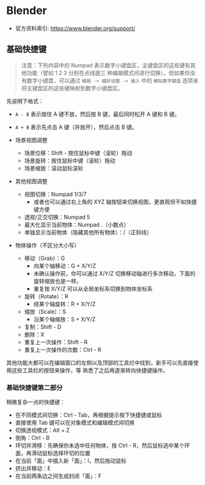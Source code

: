 # Blender

- 官方资料索引: https://www.blender.org/support/

## 基础快捷键

> 注意：下列内容中的 Numpad 表示数字小键盘区，主键盘区的这些键有其他功能（譬如 1 2 3 分别在点线面三
> 种编辑模式间进行切换）。但如果你没有数字小键盘，可以通过 `编辑 -> 偏好设置 -> 输入` 中的
> `模拟数字键盘` 选项来将主键盘区的这些键映射到数字小键盘区。

先说明下格式：

- `A - B` 表示按住 A 键不放，然后按 B 键，最后同时松开 A 键和 B 键。
- `A + B` 表示先点击 A 键（并放开），然后点击 B 键。

- 场景视图调整
  - 场景位移：Shift - 按住鼠标中键（滚轮）拖动
  - 场景旋转：按住鼠标中键（滚轮）拖动
  - 场景缩放：滚动鼠标滚轮
- 其他视图调整
  - 视图切换：Numpad 1/3/7
    - 或者也可以通过右上角的 XYZ 轴按钮来切换视图，更直观但不如快捷键方便
  - 透视/正交切换：Numpad 5
  - 最大化显示当前物体：Numpad .（小数点）
  - 单独显示当前物体（隐藏其他所有物体）：/（正斜线）
- 物体操作（不区分大小写）
  - 移动（Grab）：G
    - 向某个轴移动：G + X/Y/Z
    - 未确认操作前，你可以通过 X/Y/Z 切换移动轴进行多次移动，下面的旋转缩放也是一样。
    - 重复按 X/Y/Z 可以从全局坐标系切换到物体坐标系
  - 旋转（Rotate）：R
    - 绕某个轴旋转：R + X/Y/Z
  - 缩放（Scale）：S
    - 沿某个轴缩放：S + X/Y/Z
  - 复制：Shift - D
  - 删除：X
  - 重复上一次操作：Shift - R
  - 重复上一次操作的次数：Ctrl - R

其他功能大都可以在编辑窗口的左侧以及顶部的工具烂中找到，新手可以先直接使用这些工具栏的按钮来操作，等
熟悉了之后再逐渐转向快捷键操作。

### 基础快捷键第二部分

稍微复杂一点的快捷键：

- 在不同模式间切换：Ctrl - Tab，再根据提示按下快捷键或鼠标
- 直接使用 Tab 键可以在对象模式和编辑模式间切换
- 切换透视模式：Alt + Z
- 倒角：Ctrl - B
- 环切并滑移：先确保你未选中任何物体，按 Ctrl - R，然后鼠标选中某个环面，再滑动鼠标选择环切的位置
- 在当前「面」中插入新「面」：I，然后拖动鼠标
- 挤出并移动：E
- 在当前两条边之间生成封闭「面」：F
